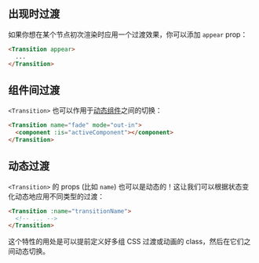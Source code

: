 ## 出现时过渡

如果你想在某个节点初次渲染时应用一个过渡效果，你可以添加 `appear` prop：

```html
<Transition appear>
  ...
</Transition>
```



## 组件间过渡

`<Transition>` 也可以作用于[动态组件](https://cn.vuejs.org/guide/essentials/component-basics.html#dynamic-components)之间的切换：

```html
<Transition name="fade" mode="out-in">
  <component :is="activeComponent"></component>
</Transition>
```



## 动态过渡

`<Transition>` 的 props (比如 `name`) 也可以是动态的！这让我们可以根据状态变化动态地应用不同类型的过渡：

```html
<Transition :name="transitionName">
  <!-- ... -->
</Transition>
```

这个特性的用处是可以提前定义好多组 CSS 过渡或动画的 class，然后在它们之间动态切换。
